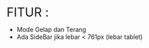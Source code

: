 <span style="font-size:2em;">FITUR :</span>
- Mode Gelap dan Terang
- Ada SideBar jika lebar < 761px (lebar tablet)
